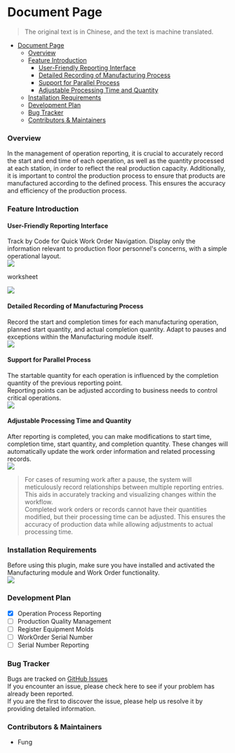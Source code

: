 
# Document Page

> The original text is in Chinese, and the text is machine translated.
<!-- TOC -->
* [Document Page](#document-page)
    * [Overview](#overview)
    * [Feature Introduction](#feature-introduction)
      * [User-Friendly Reporting Interface](#user-friendly-reporting-interface)
      * [Detailed Recording of Manufacturing Process](#detailed-recording-of-manufacturing-process)
      * [Support for Parallel Process](#support-for-parallel-process)
      * [Adjustable Processing Time and Quantity](#adjustable-processing-time-and-quantity)
    * [Installation Requirements](#installation-requirements)
    * [Development Plan](#development-plan)
    * [Bug Tracker](#bug-tracker)
    * [Contributors & Maintainers](#contributors--maintainers)
<!-- TOC -->

###  Overview
In the management of operation reporting, it is crucial to accurately record the start and end time of each 
operation, as well as the quantity processed at each station, in order to reflect the real production capacity.
Additionally, it is important to control the production process to ensure that products are manufactured 
according to the defined process. This ensures the accuracy and efficiency of the production process.



### Feature Introduction
#### User-Friendly Reporting Interface
Track by Code for Quick Work Order Navigation. Display only the information relevant to production floor personnel's concerns, with a simple operational layout.  
![](/Demo2.gif)  

worksheet  

![](/Demo3.gif)

#### Detailed Recording of Manufacturing Process
Record the start and completion times for each manufacturing operation, planned start quantity, and actual completion quantity. Adapt to pauses and exceptions within the Manufacturing module itself.  
![](/Demo1.gif)

#### Support for Parallel Process
The startable quantity for each operation is influenced by the completion quantity of the previous reporting point.  
Reporting points can be adjusted according to business needs to control critical operations.  
![](/Demo5.png)

#### Adjustable Processing Time and Quantity
After reporting is completed, you can make modifications to start time, completion time, start quantity, and completion quantity. These changes will automatically update the work order information and related processing records.  
![](/Demo4.gif)

> For cases of resuming work after a pause, the system will meticulously record relationships between multiple reporting entries. This aids in accurately tracking and visualizing changes within the workflow.  
> Completed work orders or records cannot have their quantities modified, but their processing time can be adjusted. This ensures the accuracy of production data while allowing adjustments to actual processing time.


### Installation Requirements
Before using this plugin, make sure you have installed and activated the Manufacturing module and Work Order functionality.  
![](/Demo6.png)


### Development Plan

- [x] Operation Process Reporting
- [ ] Production Quality Management
- [ ] Register Equipment Molds
- [ ] WorkOrder Serial Number
- [ ] Serial Number Reporting

### Bug Tracker
Bugs are tracked on [GitHub Issues](https://github.com/fenglander/leas_mes_process_reporting/issues)  
If you encounter an issue, please check here to see if your problem has already been reported.  
If you are the first to discover the issue, please help us resolve it by providing detailed information.

### Contributors & Maintainers

* Fung

